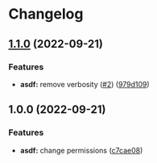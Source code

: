 # Changelog

## [1.1.0](https://www.github.com/JBOClara/asdf-kops/compare/v1.0.0...v1.1.0) (2022-09-21)


### Features

* **asdf:** remove verbosity ([#2](https://www.github.com/JBOClara/asdf-kops/issues/2)) ([979d109](https://www.github.com/JBOClara/asdf-kops/commit/979d109c5112c0ae37d46ed1589ba0ff0e1fa3c2))

## 1.0.0 (2022-09-21)


### Features

* **asdf:** change permissions ([c7cae08](https://www.github.com/JBOClara/asdf-kops/commit/c7cae0897c6ebc0e2503865ef1805740ac428e6c))
